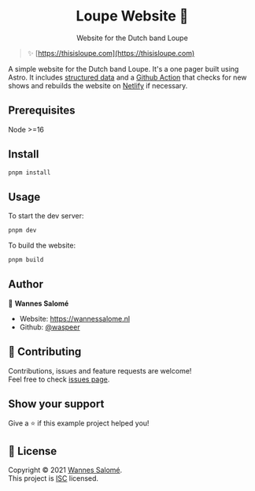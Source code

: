 <h1 align="center">Loupe Website 👋</h1>
<center>Website for the Dutch band Loupe</center>

> ✨ [https://thisisloupe.com](https://thisisloupe.com)

A simple website for the Dutch band Loupe. It's a one pager built using Astro. It includes [structured data](https://schema.org/) and a [Github Action](https://github.com/features/actions) that checks for new shows and rebuilds the website on [Netlify](https://www.netlify.com/) if necessary.

## Prerequisites

Node >=16

## Install

```sh
pnpm install
```

## Usage

To start the dev server:

```sh
pnpm dev
```

To build the website:

```sh
pnpm build
```

## Author

👤 **Wannes Salomé**

* Website: https://wannessalome.nl
* Github: [@waspeer](https://github.com/waspeer)

## 🤝 Contributing

Contributions, issues and feature requests are welcome!<br />Feel free to check [issues page](https://github.com/waspeer/loupe-website/issues).

## Show your support

Give a ⭐️ if this example project helped you!

## 📝 License

Copyright © 2021 [Wannes Salomé](https://github.com/waspeer).<br />
This project is [ISC](https://github.com/waspeer/loupe-website/blob/master/LICENSE) licensed.
